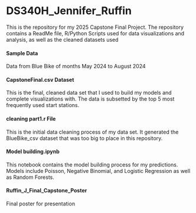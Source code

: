 # DS340H_Jennifer_Ruffin
This is the repository for my 2025 Capstone Final Project. The repository contains a ReadMe file, R/Python Scripts used for data visualizations and analysis, as well as the cleaned datasets used

#### Sample Data
Data from Blue Bike of months May 2024 to August 2024

#### CapstoneFinal.csv Dataset
This is the final, cleaned data set that I used to build my models and complete visualizations with. The data is subsetted by the top 5 most frequently used start stations. 

#### cleaning part1.r File
This is the initial data cleaning process of my data set. It generated the BlueBike_csv dataset that was too big to place in this repository. 

#### Model building.ipynb
This notebook contains the model building process for my predictions. Models include Poisson, Negative Binomial, and Logistic Regression as well as Random Forests.

#### Ruffin_J_Final_Capstone_Poster
Final poster for presentation
